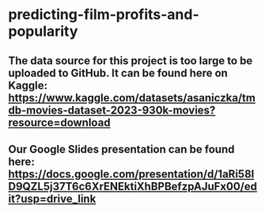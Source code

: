 # predicting-film-profits-and-popularity

## The data source for this project is too large to be uploaded to GitHub. It can be found here on Kaggle: https://www.kaggle.com/datasets/asaniczka/tmdb-movies-dataset-2023-930k-movies?resource=download

## Our Google Slides presentation can be found here: https://docs.google.com/presentation/d/1aRi58ID9QZL5j37T6c6XrENEktiXhBPBefzpAJuFx00/edit?usp=drive_link
